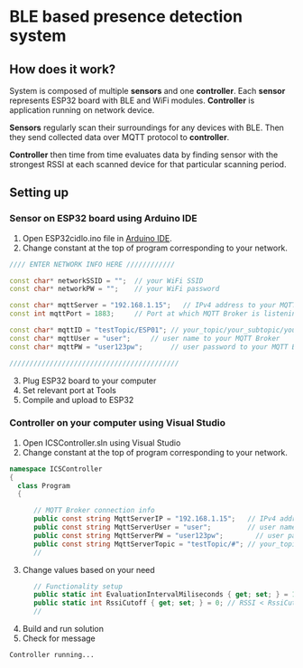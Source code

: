 ﻿# BLE based presence detection system 

## How does it work?
System is composed of multiple **sensors** and one **controller**. Each **sensor** represents ESP32 board with BLE and WiFi modules. **Controller** is application running on network device.

**Sensors** regularly scan their surroundings for any devices with BLE. Then they send collected data over MQTT protocol to **controller**.

**Controller** then time from time evaluates data by finding sensor with the strongest RSSI at each scanned device for that particular scanning period. 

## Setting up
### Sensor on ESP32 board using Arduino IDE
 1) Open ESP32cidlo.ino file in [Arduino IDE](https://www.arduino.cc/en/Main/Software).
 2) Change constant at the top of program corresponding to your network.

```C++
//// ENTER NETWORK INFO HERE ////////////

const char* networkSSID = "";  // your WiFi SSID
const char* networkPW = "";    // your WiFi password

const char* mqttServer = "192.168.1.15";   // IPv4 address to your MQTT Broker
const int mqttPort = 1883;     // Port at which MQTT Broker is listening (1883 is standard for MQTT protocol)

const char* mqttID = "testTopic/ESP01"; // your_topic/your_subtopic/your_sensor_ID (subtopics are not required)
const char* mqttUser = "user";     // user name to your MQTT Broker
const char* mqttPW = "user123pw";       // user password to your MQTT Broker

//////////////////////////////////////////
```
 3) Plug ESP32 board to your computer
 4) Set relevant port at Tools
 5) Compile and upload to ESP32

 ### Controller on your computer using Visual Studio
  1) Open ICSController.sln using Visual Studio
  2) Change constant at the top of program corresponding to your network.
  ```C#
namespace ICSController
{
    class Program
    {

        // MQTT Broker connection info
        public const string MqttServerIP = "192.168.1.15";   // IPv4 address to your MQTT Broker, port is always 1883
        public const string MqttServerUser = "user";         // user name to your MQTT Broker
        public const string MqttServerPW = "user123pw";        // user password to your MQTT Broker
        public const string MqttServerTopic = "testTopic/#"; // your_topic/#
        //
  ```
  3) Change values based on your need
  ```C#
        // Functionality setup
        public static int EvaluationIntervalMiliseconds { get; set; } = 10_000;
        public static int RssiCutoff { get; set; } = 0; // RSSI < RssiCutoff will be ignored value 0 means no Cutoff
        //
  ```
  4) Build and run solution
  5) Check for message
  ```
  Controller running...
  ```












